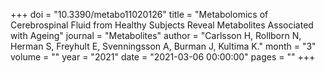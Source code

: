 +++
doi = "10.3390/metabo11020126"
title = "Metabolomics of Cerebrospinal Fluid from Healthy Subjects Reveal Metabolites Associated with Ageing"
journal = "Metabolites"
author = "Carlsson H, Rollborn N, Herman S, Freyhult E, Svenningsson A, Burman J, Kultima K."
month = "3"
volume = ""
year = "2021"
date = "2021-03-06 00:00:00"
pages = ""
+++

